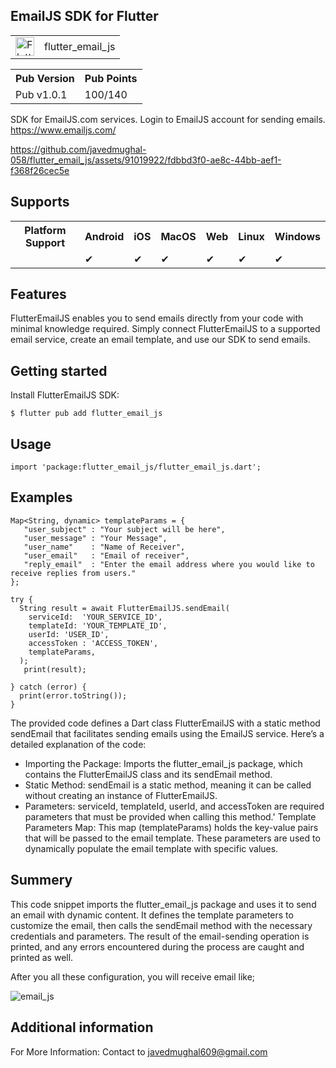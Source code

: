 
## EmailJS SDK for Flutter

<table>
    <tr>
        <td>
            <img src="https://upload.wikimedia.org/wikipedia/commons/1/17/Google-flutter-logo.png" alt="Flutter Logo" height="30">
        </td>
        <td>
            flutter_email_js
        </td>
    </tr>
</table>

<table>
  <tr>
    <th>Pub Version</th>
    <th>Pub Points</th>
  </tr>
  <tr>
    <td>Pub v1.0.1</td> <td>100/140</td>  </tr>
</table>

SDK for EmailJS.com services. 
Login to EmailJS account for sending emails.
https://www.emailjs.com/

https://github.com/javedmughal-058/flutter_email_js/assets/91019922/fdbbd3f0-ae8c-44bb-aef1-f368f26cec5e


## Supports
<table>
    <tr>
        <th>Platform Support</th>
        <th>Android</th>
        <th>iOS</th>
        <th>MacOS</th>
        <th>Web</th>
        <th>Linux</th>
        <th>Windows</th>
    </tr>
    <tr>
        <td></td>
        <td><span class="checkmark">&#10004;</span></td>
        <td><span class="checkmark">&#10004;</span></td>
        <td><span class="checkmark">&#10004;</span></td>
        <td><span class="checkmark">&#10004;</span></td>
        <td><span class="checkmark">&#10004;</span></td>
        <td><span class="checkmark">&#10004;</span></td>
    </tr>
</table>

## Features

FlutterEmailJS enables you to send emails directly from your code with minimal knowledge required. 
Simply connect FlutterEmailJS to a supported email service, create an email template, and use our SDK to send emails.

## Getting started

Install FlutterEmailJS SDK:

```
$ flutter pub add flutter_email_js 
```

## Usage
```
import 'package:flutter_email_js/flutter_email_js.dart';
```

## Examples

```
Map<String, dynamic> templateParams = {
   "user_subject" : "Your subject will be here",
   "user_message" : "Your Message",
   "user_name"    : "Name of Receiver",
   "user_email"   : "Email of receiver",
   "reply_email"  : "Enter the email address where you would like to receive replies from users."
};

try {
  String result = await FlutterEmailJS.sendEmail(
    serviceId:  'YOUR_SERVICE_ID',
    templateId: 'YOUR_TEMPLATE_ID',
    userId: 'USER_ID',
    accessToken : 'ACCESS_TOKEN',
    templateParams,
  );
   print(result);
  
} catch (error) {
  print(error.toString());
}
```

The provided code defines a Dart class FlutterEmailJS with a static method sendEmail that facilitates sending emails using the EmailJS service. Here’s a detailed explanation of the code:
* Importing the Package: Imports the flutter_email_js package, which contains the FlutterEmailJS class and its sendEmail method.
* Static Method:
    sendEmail is a static method, meaning it can be called without creating an instance of FlutterEmailJS.
* Parameters:
        serviceId, templateId, userId, and accessToken are required parameters that must be provided when calling this method.'
        Template Parameters Map: This map (templateParams) holds the key-value pairs that will be passed to the email template. These parameters are used to dynamically populate the email template with specific values.


## Summery
This code snippet imports the flutter_email_js package and uses it to send an email with dynamic content. It defines the template parameters to customize the email, then calls the sendEmail method with the necessary credentials and parameters. The result of the email-sending operation is printed, and any errors encountered during the process are caught and printed as well.





After you all these configuration, you will receive email like;

![email_js](https://github.com/javedmughal-058/flutter_email_js/assets/91019922/c60af9c3-1eee-4ded-a2dc-953879a84fec)

## Additional information

For More Information: Contact to javedmughal609@gmail.com
